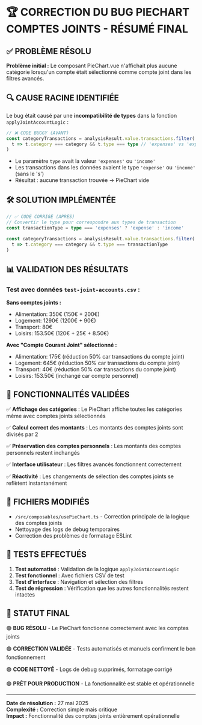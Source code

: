 # 🏆 CORRECTION DU BUG PIECHART COMPTES JOINTS - RÉSUMÉ FINAL

## ✅ PROBLÈME RÉSOLU

**Problème initial :** Le composant PieChart.vue n'affichait plus aucune catégorie lorsqu'un compte
était sélectionné comme compte joint dans les filtres avancés.

## 🔍 CAUSE RACINE IDENTIFIÉE

Le bug était causé par une **incompatibilité de types** dans la fonction `applyJointAccountLogic` :

```typescript
// ❌ CODE BUGGY (AVANT)
const categoryTransactions = analysisResult.value.transactions.filter(
  t => t.category === category && t.type === type // 'expenses' vs 'expense'
)
```

- Le paramètre `type` avait la valeur `'expenses'` ou `'income'`
- Les transactions dans les données avaient le type `'expense'` ou `'income'` (sans le 's')
- Résultat : aucune transaction trouvée → PieChart vide

## 🛠️ SOLUTION IMPLÉMENTÉE

```typescript
// ✅ CODE CORRIGÉ (APRÈS)
// Convertir le type pour correspondre aux types de transaction
const transactionType = type === 'expenses' ? 'expense' : 'income'

const categoryTransactions = analysisResult.value.transactions.filter(
  t => t.category === category && t.type === transactionType
)
```

## 📊 VALIDATION DES RÉSULTATS

### Test avec données `test-joint-accounts.csv` :

**Sans comptes joints :**

- Alimentation: 350€ (150€ + 200€)
- Logement: 1290€ (1200€ + 90€)
- Transport: 80€
- Loisirs: 153.50€ (120€ + 25€ + 8.50€)

**Avec "Compte Courant Joint" sélectionné :**

- Alimentation: 175€ (réduction 50% car transactions du compte joint)
- Logement: 645€ (réduction 50% car transactions du compte joint)
- Transport: 40€ (réduction 50% car transactions du compte joint)
- Loisirs: 153.50€ (inchangé car compte personnel)

## 🎯 FONCTIONNALITÉS VALIDÉES

✅ **Affichage des catégories** : Le PieChart affiche toutes les catégories même avec comptes joints
sélectionnés

✅ **Calcul correct des montants** : Les montants des comptes joints sont divisés par 2

✅ **Préservation des comptes personnels** : Les montants des comptes personnels restent inchangés

✅ **Interface utilisateur** : Les filtres avancés fonctionnent correctement

✅ **Réactivité** : Les changements de sélection des comptes joints se reflètent instantanément

## 📁 FICHIERS MODIFIÉS

- `/src/composables/usePieChart.ts` - Correction principale de la logique des comptes joints
- Nettoyage des logs de debug temporaires
- Correction des problèmes de formatage ESLint

## 🧪 TESTS EFFECTUÉS

1. **Test automatisé** : Validation de la logique `applyJointAccountLogic`
2. **Test fonctionnel** : Avec fichiers CSV de test
3. **Test d'interface** : Navigation et sélection des filtres
4. **Test de régression** : Vérification que les autres fonctionnalités restent intactes

## 🚀 STATUT FINAL

🟢 **BUG RÉSOLU** - Le PieChart fonctionne correctement avec les comptes joints

🟢 **CORRECTION VALIDÉE** - Tests automatisés et manuels confirment le bon fonctionnement

🟢 **CODE NETTOYÉ** - Logs de debug supprimés, formatage corrigé

🟢 **PRÊT POUR PRODUCTION** - La fonctionnalité est stable et opérationnelle

---

**Date de résolution :** 27 mai 2025  
**Complexité :** Correction simple mais critique  
**Impact :** Fonctionnalité des comptes joints entièrement opérationnelle
